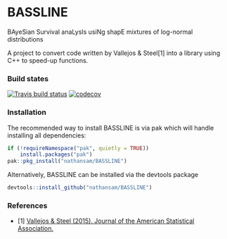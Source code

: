 # BASSLINE
BAyeSian Survival anaLysIs usiNg shapE mixtures of log-normal distributions

A project to convert code written by Vallejos & Steel[1] into a library using C++ to speed-up functions.  

### Build states


 <!-- badges: start -->
  [![Travis build status](https://travis-ci.org/nathansam/BASSLINE.svg?branch=rcpp)](https://travis-ci.org/nathansam/BASSLINE)
  [![codecov](https://codecov.io/gh/nathansam/BASSLINE/branch/rcpp/graph/badge.svg)](https://codecov.io/gh/nathansam/SMLN)
  <!-- badges: end -->

### Installation

The recommended way to install BASSLINE is via pak which will handle installing all dependencies: 
```R
if (!requireNamespace("pak", quietly = TRUE))
    install.packages("pak")
pak::pkg_install("nathansam/BASSLINE")
```

Alternatively, BASSLINE can be installed via the devtools package

```R
devtools::install_github("nathansam/BASSLINE")
```

### References 
- [1] <a href="http://dx.doi.org/10.1080/01621459.2014.923316">Vallejos & Steel (2015). Journal of the American Statistical Association. </a>
